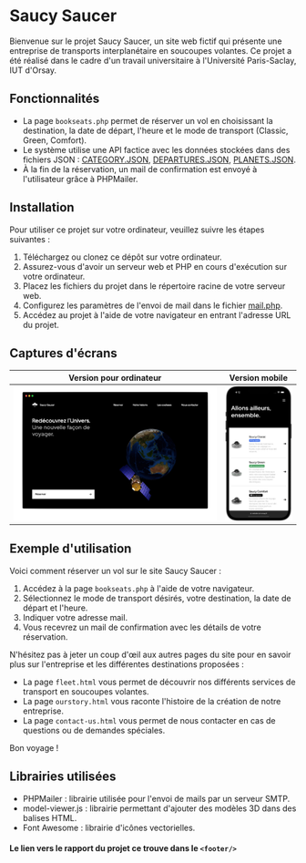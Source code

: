 # Saucy Saucer

Bienvenue sur le projet Saucy Saucer, un site web fictif qui présente une entreprise de transports interplanétaire en soucoupes volantes. Ce projet a été réalisé dans le cadre d'un travail universitaire à l'Université Paris-Saclay, IUT d'Orsay.

## Fonctionnalités

- La page `bookseats.php` permet de réserver un vol en choisissant la destination, la date de départ, l'heure et le mode de transport (Classic, Green, Comfort).
- Le système utilise une API factice avec les données stockées dans des fichiers JSON : [CATEGORY.JSON](https://github.com/nawfelkerarsi/Saucy-Saucer/blob/main/api/v1/CATEGORY.JSON), [DEPARTURES.JSON](https://github.com/nawfelkerarsi/Saucy-Saucer/blob/main/api/v1/DEPARTURES.JSON), [PLANETS.JSON](https://github.com/nawfelkerarsi/Saucy-Saucer/blob/main/api/v1/PLANETS.JSON).
- À la fin de la réservation, un mail de confirmation est envoyé à l'utilisateur grâce à PHPMailer.

## Installation

Pour utiliser ce projet sur votre ordinateur, veuillez suivre les étapes suivantes :

1. Téléchargez ou clonez ce dépôt sur votre ordinateur.
2. Assurez-vous d'avoir un serveur web et PHP en cours d'exécution sur votre ordinateur.
3. Placez les fichiers du projet dans le répertoire racine de votre serveur web.
4. Configurez les paramètres de l'envoi de mail dans le fichier [mail.php](https://github.com/nawfelkerarsi/Saucy-Saucer/blob/main/mail.php).
5. Accédez au projet à l'aide de votre navigateur en entrant l'adresse URL du projet.

## Captures d'écrans

Version pour ordinateur             |  Version mobile
:-------------------------:|:-------------------------:
<img src="https://raw.githubusercontent.com/nawfelkerarsi/Saucy-Saucer/main/ressouces/SCREENSHOT1.png" style="width: 700px"/>  |  <img src="https://raw.githubusercontent.com/nawfelkerarsi/Saucy-Saucer/main/ressouces/SCREENSHOT2.png"  style="width: 200px"/>

## Exemple d'utilisation

Voici comment réserver un vol sur le site Saucy Saucer :

1. Accédez à la page `bookseats.php` à l'aide de votre navigateur.
2. Sélectionnez le mode de transport désirés, votre destination, la date de départ et l'heure.
3. Indiquer votre adresse mail.
4. Vous recevrez un mail de confirmation avec les détails de votre réservation.

N'hésitez pas à jeter un coup d'œil aux autres pages du site pour en savoir plus sur l'entreprise et les différentes destinations proposées :
- La page `fleet.html` vous permet de découvrir nos différents services de transport en soucoupes volantes.
- La page `ourstory.html` vous raconte l'histoire de la création de notre entreprise.
- La page `contact-us.html` vous permet de nous contacter en cas de questions ou de demandes spéciales.

Bon voyage !

## Librairies utilisées

- PHPMailer : librairie utilisée pour l'envoi de mails par un serveur SMTP.
- model-viewer.js : librairie permettant d'ajouter des modèles 3D dans des balises HTML.
- Font Awesome : librairie d'icônes vectorielles.

#### Le lien vers le rapport du projet ce trouve dans le `<footer/>`